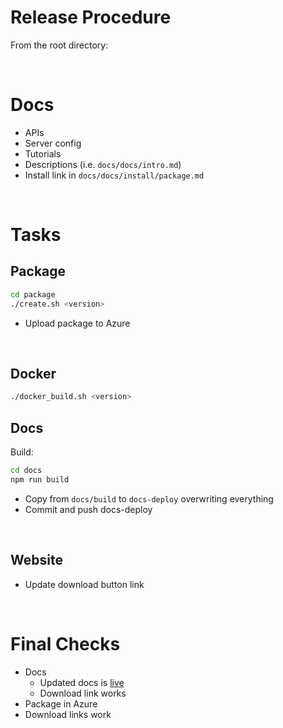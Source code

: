 # Release Procedure

From the root directory:

<br/>

# Docs
- APIs
- Server config
- Tutorials
- Descriptions (i.e. `docs/docs/intro.md`)
- Install link in `docs/docs/install/package.md`

<br/>

# Tasks

## Package

```bash
cd package
./create.sh <version>
```

- Upload package to Azure

<br/>

## Docker

```bash
./docker_build.sh <version>
```

## Docs

Build:

```bash
cd docs
npm run build
```

- Copy from `docs/build` to `docs-deploy` overwriting everything
- Commit and push docs-deploy

<br/>

## Website
- Update download button link

<br/>

# Final Checks
- Docs
  - Updated docs is [live](https://docs.nemesisdb.io/)
  - Download link works
- Package in Azure
- Download links work
